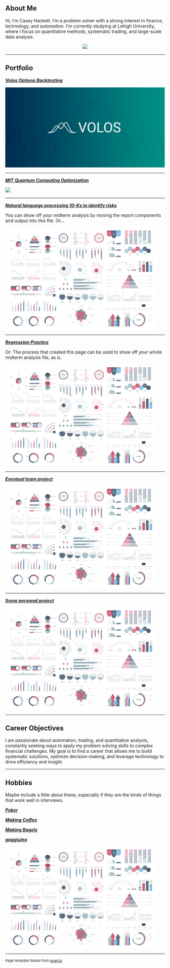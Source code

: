 ## About Me

Hi, I’m Casey Hackett. I’m a problem solver with a strong interest in finance, technology, and automation. I’m currently studying at Lehigh University, where I focus on quantitative methods, systematic trading, and large-scale data analysis.
<!-- Upload your own photo and change the path -->

<p style="text-align:center;">
  <img class="img-circle" src="https://github.com/chackett24/chackett24.github.io/raw/master/images/headshot.JPG" width="50%">
</p>

---

## Portfolio

<!-- You can link to other websites, PDFs in this repo, and other pages in this repo -->

_**[Volos Options Backtesting](volos)**_


<img src="images/volos.jpg?raw=true"/>

---

_**[MIT Quantum Computing Optimization](quantum)**_


<img src="images/quantum.jpg?raw=true"/>

---

_**[Natural language processing 10-Ks to identify risks](midterm_summary)**_

You can show off your midterm analysis by moving the report components and output into this file. Or...

<img src="images/dummy_thumbnail.jpg?raw=true"/>

---

_**[Regression Practice](Regression_practice)**_

Or: The process that created this page can be used to show off your whole midterm analysis file, as is.

<img src="images/dummy_thumbnail.jpg?raw=true"/>

---

_**[Eventual team project](https://donbowen.github.io/teamproject/)**_

<img src="images/dummy_thumbnail.jpg?raw=true"/>

---

_**[Some personal project](/pdf/sample_presentation.pdf)**_

<img src="images/dummy_thumbnail.jpg?raw=true"/>

---

## Career Objectives

I am passionate about automation, trading, and quantitative analysis, constantly seeking ways to apply my problem solving skills to complex financial challenges. My goal is to find a career that allows me to build systematic solutions, optimize decision-making, and leverage technology to drive efficiency and insight.

---

## Hobbies

Maybe include a little about these, especially if they are the kinds of things that work well in interviews.

_**[Poker](poker)**_

_**[Making Coffee](poker)**_

_**[Making Bagels](poker)**_

_**[gaggiuino]((https://gaggiuino.github.io/#/?id=home))**_

<img src="images/dummy_thumbnail.jpg?raw=true"/>

---
<p style="font-size:11px">Page template forked from <a href="https://github.com/evanca/quick-portfolio">evanca</a></p>
<!-- Remove above link if you don't want to attibute -->
